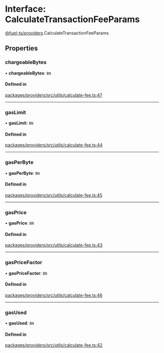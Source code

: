 # Interface: CalculateTransactionFeeParams

[@fuel-ts/providers](/api/Providers/index.md).CalculateTransactionFeeParams

## Properties

### chargeableBytes

• **chargeableBytes**: `BN`

#### Defined in

[packages/providers/src/utils/calculate-fee.ts:47](https://github.com/FuelLabs/fuels-ts/blob/15936ba1/packages/providers/src/utils/calculate-fee.ts#L47)

___

### gasLimit

• **gasLimit**: `BN`

#### Defined in

[packages/providers/src/utils/calculate-fee.ts:44](https://github.com/FuelLabs/fuels-ts/blob/15936ba1/packages/providers/src/utils/calculate-fee.ts#L44)

___

### gasPerByte

• **gasPerByte**: `BN`

#### Defined in

[packages/providers/src/utils/calculate-fee.ts:45](https://github.com/FuelLabs/fuels-ts/blob/15936ba1/packages/providers/src/utils/calculate-fee.ts#L45)

___

### gasPrice

• **gasPrice**: `BN`

#### Defined in

[packages/providers/src/utils/calculate-fee.ts:43](https://github.com/FuelLabs/fuels-ts/blob/15936ba1/packages/providers/src/utils/calculate-fee.ts#L43)

___

### gasPriceFactor

• **gasPriceFactor**: `BN`

#### Defined in

[packages/providers/src/utils/calculate-fee.ts:46](https://github.com/FuelLabs/fuels-ts/blob/15936ba1/packages/providers/src/utils/calculate-fee.ts#L46)

___

### gasUsed

• **gasUsed**: `BN`

#### Defined in

[packages/providers/src/utils/calculate-fee.ts:42](https://github.com/FuelLabs/fuels-ts/blob/15936ba1/packages/providers/src/utils/calculate-fee.ts#L42)

